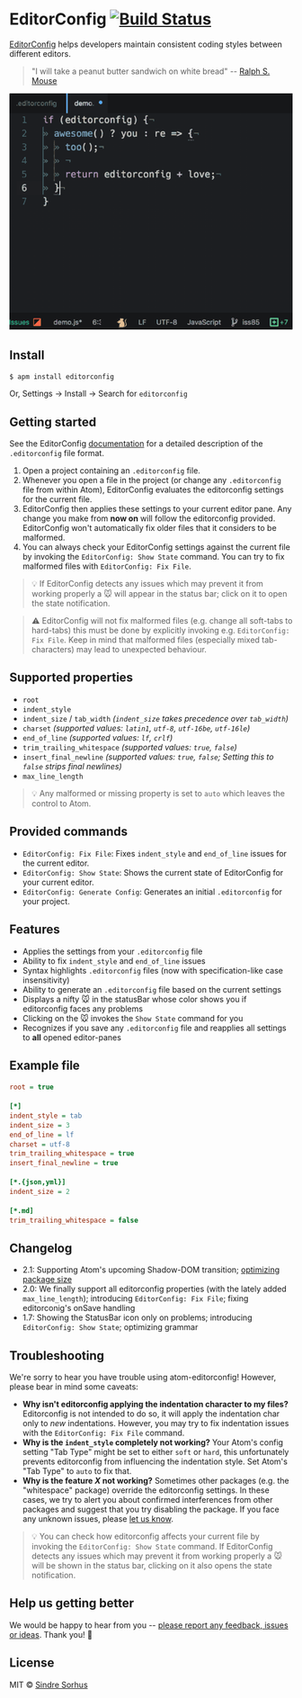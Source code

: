 # EditorConfig [![Build Status](https://travis-ci.org/sindresorhus/atom-editorconfig.svg?branch=master)](https://travis-ci.org/sindresorhus/atom-editorconfig)

[EditorConfig](http://editorconfig.org) helps developers maintain consistent coding styles between different editors.

> "I will take a peanut butter sandwich on white bread" -- [Ralph S. Mouse](https://www.youtube.com/watch?v=3funeDWFr9g)

![](https://raw.githubusercontent.com/sindresorhus/atom-editorconfig/master/fievel-mousekewitz48.gif)


## Install

```
$ apm install editorconfig
```

Or, Settings → Install → Search for `editorconfig`


## Getting started

See the EditorConfig [documentation](http://editorconfig.org) for a detailed description of the `.editorconfig` file format.

1. Open a project containing an `.editorconfig` file.
2. Whenever you open a file in the project (or change any `.editorconfig` file from within Atom), EditorConfig evaluates the editorconfig settings for the current file.
3. EditorConfig then applies these settings to your current editor pane. Any change you make from **now on** will follow the editorconfig provided. EditorConfig won't automatically fix older files that it considers to be malformed.
4. You can always check your EditorConfig settings against the current file by invoking the `EditorConfig: Show State` command. You can try to fix malformed files with `EditorConfig: Fix File`.

> :bulb: If EditorConfig detects any issues which may prevent it from working properly a :mouse: will appear in the status bar; click on it to open the state notification.

> :warning: EditorConfig will not fix malformed files (e.g. change all soft-tabs to hard-tabs) this must be done by explicitly invoking e.g. `EditorConfig: Fix File`. Keep in mind that malformed files (especially mixed tab-characters) may lead to unexpected behaviour.


## Supported properties

- `root`
- `indent_style`
- `indent_size` / `tab_width` *(`indent_size` takes precedence over `tab_width`)*
- `charset` *(supported values: `latin1`, `utf-8`, `utf-16be`, `utf-16le`)*
- `end_of_line` *(supported values: `lf`, `crlf`)*
- `trim_trailing_whitespace` *(supported values: `true`, `false`)*
- `insert_final_newline` *(supported values: `true`, `false`; Setting this to `false` strips final newlines)*
- `max_line_length`

> :bulb: Any malformed or missing property is set to `auto` which leaves the control to Atom.

## Provided commands

- `EditorConfig: Fix File`: Fixes `indent_style` and `end_of_line` issues for the current editor.
- `EditorConfig: Show State`: Shows the current state of EditorConfig for your current editor.
- `EditorConfig: Generate Config`: Generates an initial `.editorconfig` for your project.


## Features

- Applies the settings from your `.editorconfig` file
- Ability to fix `indent_style` and `end_of_line` issues
- Syntax highlights `.editorconfig` files (now with specification-like case insensitivity)
- Ability to generate an `.editorconfig` file based on the current settings
- Displays a nifty :mouse: in the statusBar whose color shows you if editorconfig faces any problems
- Clicking on the :mouse: invokes the `Show State` command for you
- Recognizes if you save any `.editorconfig` file and reapplies all settings to **all** opened editor-panes


## Example file

```ini
root = true

[*]
indent_style = tab
indent_size = 3
end_of_line = lf
charset = utf-8
trim_trailing_whitespace = true
insert_final_newline = true

[*.{json,yml}]
indent_size = 2

[*.md]
trim_trailing_whitespace = false
```


## Changelog

- 2.1: Supporting Atom's upcoming Shadow-DOM transition; [optimizing package size](https://github.com/sindresorhus/atom-editorconfig/pull/153)
- 2.0: We finally support all editorconfig properties (with the lately added `max_line_length`); introducing `EditorConfig: Fix File`; fixing editorconig's onSave handling
- 1.7: Showing the StatusBar icon only on problems; introducing `EditorConfig: Show State`; optimizing grammar


## Troubleshooting

We're sorry to hear you have trouble using atom-editorconfig! However, please bear in mind some caveats:

- **Why isn't editorconfig applying the indentation character to my files?** Editorconfig is not intended to do so, it will apply the indentation char only to *new* indentations. However, you may try to fix indentation issues with the `EditorConfig: Fix File` command.
- **Why is the `indent_style` completely not working?** Your Atom's config setting "Tab Type" might be set to either `soft` or `hard`, this unfortunately prevents editorconfig from influencing the indentation style. Set Atom's "Tab Type" to `auto` to fix that.
- **Why is the feature _X_ not working?** Sometimes other packages (e.g. the "whitespace" package) override the editorconfig settings. In these cases, we try to alert you about confirmed interferences from other packages and suggest that you try disabling the package. If you face any unknown issues, please [let us know](https://github.com/sindresorhus/atom-editorconfig/issues/new).

> :bulb: You can check how editorconfig affects your current file by invoking the `EditorConfig: Show State` command. If EditorConfig detects any issues which may prevent it from working properly a  :mouse: will be shown in the status bar, clicking on it also opens the state notification.


## Help us getting better

We would be happy to hear from you -- [please report any feedback, issues or ideas](https://github.com/sindresorhus/atom-editorconfig/issues/new). Thank you! :gift_heart:


## License

MIT © [Sindre Sorhus](https://sindresorhus.com)
